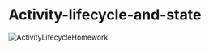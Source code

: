 # Activity-lifecycle-and-state
![ActivityLifecycleHomework](https://user-images.githubusercontent.com/50354267/161739873-cee6e1de-3af5-48d2-9458-1e43642a47c7.gif)
